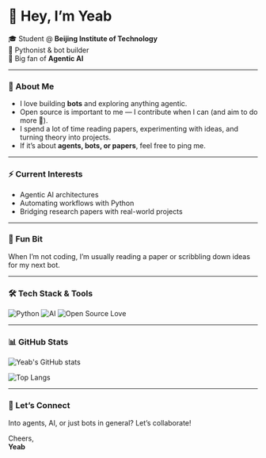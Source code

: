 # 👋 Hey, I’m Yeab  

🎓 Student @ **Beijing Institute of Technology**  
🐍 Pythonist & bot builder  
🤖 Big fan of **Agentic AI**  

---

### 🔧 About Me  
- I love building **bots** and exploring anything agentic.  
- Open source is important to me — I contribute when I can (and aim to do more 🚀).  
- I spend a lot of time reading papers, experimenting with ideas, and turning theory into projects.  
- If it’s about **agents, bots, or papers**, feel free to ping me.  

---

### ⚡ Current Interests  
- Agentic AI architectures  
- Automating workflows with Python  
- Bridging research papers with real-world projects  

---

### 🌱 Fun Bit  
When I’m not coding, I’m usually reading a paper or scribbling down ideas for my next bot.   

---

### 🛠️ Tech Stack & Tools  
![Python](https://img.shields.io/badge/Python-3776AB?style=for-the-badge&logo=python&logoColor=white)
![AI](https://img.shields.io/badge/Agentic_AI-FF6F00?style=for-the-badge&logo=OpenAI&logoColor=white)
![Open Source Love](https://img.shields.io/badge/Open%20Source-%E2%9D%A4-red?style=for-the-badge)

---

### 📊 GitHub Stats  
![Yeab's GitHub stats](https://github-readme-stats.vercel.app/api?username=yeabwang&show_icons=true&theme=radical)  

![Top Langs](https://github-readme-stats.vercel.app/api/top-langs/?username=yeabwang&layout=compact&theme=radical)

---

### 🤝 Let’s Connect  
Into agents, AI, or just bots in general? Let’s collaborate!  

Cheers,  
**Yeab**  
